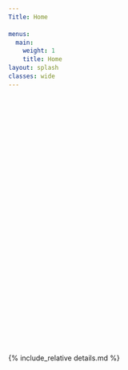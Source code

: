 ```yaml
---
Title: Home

menus:
  main:
    weight: 1
    title: Home
layout: splash
classes: wide
---
```



<style type="text/css">
#map {
	width:100%;
	height:500px;
}
.info {
    padding: 6px 8px;
    font: 14px/16px Arial, Helvetica, sans-serif;
    background: white;
    background: rgba(255,255,255,0.8);
    box-shadow: 0 0 15px rgba(0,0,0,0.2);
    border-radius: 5px;
}
.info2 {
    padding: 6px 8px;
    font: 14px/16px Arial, Helvetica, sans-serif;
    background: white;
    background: rgba(255,255,255,0.8);
    box-shadow: 0 0 15px rgba(0,0,0,0.2);
    border-radius: 5px;
}
.info h9 {
    margin: 0 0 5px;
    color: #000000;
}
</style>

<div id="map" class="leafmap"></div>

<script type="text/javascript" src="assets/GeoJSON/WesternInterconnection.js"></script>
<script type="text/javascript" src="assets/GeoJSON/TexasInterconnection.js"></script>
<script type="text/javascript" src="assets/GeoJSON/NordicGrid.js"></script>
<script type="text/javascript" src="assets/GeoJSON/Russian.js"></script>
<script type="text/javascript" src="assets/GeoJSON/Baltic.js"></script>
<script type="text/javascript" src="assets/GeoJSON/NationalGrid.js"></script>
<script type="text/javascript" src="assets/GeoJSON/ContinentalEurope.js"></script>
<script type="text/javascript" src="assets/GeoJSON/Irish.js"></script>
<script type="text/javascript" src="assets/GeoJSON/Iceland.js"></script>
<script type="text/javascript" src="assets/GeoJSON/Faroe.js"></script>
<script type="text/javascript" src="assets/GeoJSON/Mallorca.js"></script>
<script type="text/javascript" src="assets/GeoJSON/GranCanaria.js"></script>


<script>

var viirs = 'VIIRS_SNPP_CorrectedReflectance_TrueColor';

var basemap = {
  'OpenStreetMap': L.tileLayer('https://{s}.tile.openstreetmap.org/{z}/{x}/{y}.png', {
    'attribution': '&copy; <a href="https://osmlab.github.io/attribution-mark/copyright/?name={{ site.title }}">OpenStreetMap</a> contributors, <a href="https://creativecommons.org/licenses/by-sa/2.0/">CC-BY-SA</a>, Made with <a href="https://www.naturalearthdata.com/">Natural Earth</a>',
    'minZoom': 2,
    'maxZoom': 19
  })
};



var greenIcon = L.icon({
    iconUrl: 'assets/js/images/marker-icon-green.png',
    shadowUrl: 'assets/js/images/marker-shadow.png',
		iconSize:    [25, 41],
		iconAnchor:  [12, 41],
		popupAnchor: [1, -34],
		tooltipAnchor: [16, -28],
		shadowSize:  [41, 41]
});

var purpleIcon = L.icon({
    iconUrl: 'assets/js/images/marker-icon-purple.png',
    shadowUrl: 'assets/js/images/marker-shadow.png',
		iconSize:    [25, 41],
		iconAnchor:  [12, 41],
		popupAnchor: [1, -34],
		tooltipAnchor: [16, -28],
		shadowSize:  [41, 41]
});



var Cork     	      = L.marker([ 51.8, -8.4 ], {icon: greenIcon}).bindPopup('Cork'),
    Reykjavik     	= L.marker([ 64.1, -21.7], {icon: greenIcon}).bindPopup('Reykjavik'),
    Vestmanna     	= L.marker([ 62.1, -7.1 ], {icon: greenIcon}).bindPopup('Vestmanna'),
    GranCanaria     = L.marker([ 28.1, -15.4], {icon: greenIcon}).bindPopup('Gran Canaria'),
    PalmaMallorca 	= L.marker([ 39.5,  2.6 ], {icon: greenIcon}).bindPopup('Palma de Mallorca'),
    Karlsruhe     	= L.marker([ 49.0,  8.4 ], {icon: purpleIcon}).bindPopup('Karlsruhe'),
    Oldenburg     	= L.marker([ 53.1,  8.2 ], {icon: purpleIcon}).bindPopup('Oldenburg'),
    Lisbon        	= L.marker([ 38.7, -9.1 ], {icon: purpleIcon}).bindPopup('Lisbon'),
    Istanbul      	= L.marker([ 41.0,  28.9], {icon: purpleIcon}).bindPopup('Istanbul'),
    London        	= L.marker([ 51.5, -0.00], {icon: greenIcon}).bindPopup('London'),
    Tallinn       	= L.marker([ 59.4,  24.7], {icon: greenIcon}).bindPopup('Tallinn'),
    Stockholm     	= L.marker([ 59.3,  18.1], {icon: greenIcon}).bindPopup('Stockholm'),
    SaltLake        = L.marker([ 40.6,-111.8], {icon: greenIcon}).bindPopup('Salt Lake City'),
    College        	= L.marker([ 30.5, -96.3], {icon: greenIcon}).bindPopup('College Station'),
    CapeTown        = L.marker([-33.9,  18.5], {icon: greenIcon}).bindPopup('Cape Town'),
    StPetersburg    = L.marker([ 59.8,  30.3], {icon: greenIcon}).bindPopup('St Petersburg'),
    Bekescsaba     	= L.marker([ 46.6,  21.0], {icon: greenIcon}).bindPopup('Békéscsaba'),
    Gyor          	= L.marker([ 47.6,  17.6], {icon: greenIcon}).bindPopup('Győr');


var Europe = L.layerGroup([Cork, Reykjavik, Vestmanna, GranCanaria, PalmaMallorca, Karlsruhe, Oldenburg, Lisbon, Istanbul, London, Tallinn, Stockholm, Bekescsaba, Gyor, StPetersburg]);

var NorthAmerica = L.layerGroup([SaltLake, College]);

var Africa = L.layerGroup([CapeTown]);

var Synch = L.layerGroup([Karlsruhe, Oldenburg, Lisbon, Istanbul]);

var overlayMaps = {
    "<span style='color: black'>Europe</span>": Europe,
		"<span style='color: black'>North America</span>": NorthAmerica,
		"<span style='color: black'>Africa</span>": Africa
};


var map = L.map('map', {
  'center': [25, -5],
  'zoom': 2,
  'layers': [basemap.OpenStreetMap, Europe, NorthAmerica, Africa]
});


var SynchMeasurements = [
    [[49.0,  8.4],
		[53.1,  8.2]],
		[[49.0,  8.4],
		[38.7, -9.1]],
		[[49.0,  8.4],
		[41.0,  28.9]]
];

var SemiSynchMeasurements = [
    [[49.0,  8.4],
		[46.6,  21.0]],
		[[49.0,  8.4],
		[47.6,  17.6]]
];


var SynchMeasurementsLines = L.polyline(SynchMeasurements, {color: 'purple'}).addTo(map);
var SemiSynchMeasurementsLines = L.polyline(SemiSynchMeasurements, {color: 'purple', dashArray: '6'}).addTo(map);


SynchMeasurementsLines.bindPopup("Synchronous Measurements between Karlsruhe, Oldenburg, Lisbon, and Istanbul. Békéscsaba and Győr, Hungary, also have recording, but not GPS synchronised.")
SemiSynchMeasurementsLines.bindPopup("Measurements in Békéscsaba and Győr, Hungary, in the same time frame as between Karlsruhe, Oldenburg, Lisbon, and Istanbul.")


L.control.layers(basemap, overlayMaps).addTo(map);

// Power-grids

function style(feature) {
    return {
        fillColor: feature.colour,
        weight: 0,
        fillOpacity: 0.4
    };
}



var info = L.control();

info.onAdd = function (map) {
    this._div = L.DomUtil.create('div', 'info'); // create a div with a class "info"
    this.update();
    return this._div;
};

info.update = function (props) {
    this._div.innerHTML = '<h9>Synchronous Areas</h9><br />' +  (props ?
        '<b><h9>' + props.name + '</h9></b><br />'
        : '<h9>Hover over an area</h9>');
};

function highlightFeature(e) {
		var layer = e.target;
    info.update(layer.feature.properties);
}

function resetHighlight(e) {
    info.update();
}

function onEachFeature(feature, layer) {
    layer.on({
        mouseover: highlightFeature,
        mouseout: resetHighlight
    });
}

var legend = L.control({position: 'bottomleft'});

legend.onAdd = function (map) {

    var div = L.DomUtil.create('div', 'info legend'),
        grades = [0, 10, 20, 50, 100, 200, 500, 1000],
        labels = [];

    div.innerHTML = '<img id="x" src="assets/js/images/marker-icon-purple.png" width="20" height="20"/>' + '<h9>  Synchronous Measurements </h9>';

    return div;
};

legend.addTo(map);


L.geoJson(WesternInterconnectionGeo, {style: style, onEachFeature: onEachFeature}).addTo(map);
L.geoJson(TexasInterconnectionGeo, {style: style, onEachFeature: onEachFeature}).addTo(map);
L.geoJson(NordicGridGeo, {style: style, onEachFeature: onEachFeature}).addTo(map);
L.geoJson(RussianGeo, {style: style, onEachFeature: onEachFeature}).addTo(map);
L.geoJson(BalticGeo, {style: style, onEachFeature: onEachFeature}).addTo(map);
L.geoJson(NationalGridGeo, {style: style, onEachFeature: onEachFeature}).addTo(map);
L.geoJson(ContinentalEuropeGeo, {style: style, onEachFeature: onEachFeature}).addTo(map);
L.geoJson(IrishGeo, {style: style, onEachFeature: onEachFeature}).addTo(map);
L.geoJson(IcelandGeo, {style: style, onEachFeature: onEachFeature}).addTo(map);
L.geoJson(FaroeGeo, {style: style, onEachFeature: onEachFeature}).addTo(map);
L.geoJson(MallorcaGeo, {style: style, onEachFeature: onEachFeature}).addTo(map);
L.geoJson(GranCanariaGeo, {style: style, onEachFeature: onEachFeature}).addTo(map);

info.addTo(map);






</script>


{% include_relative details.md %}
